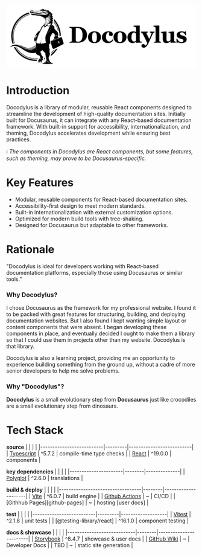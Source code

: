 ![An anthropomorphized crocodile, standing upright, carrying a briefcase, next to the masthead reading "Docodylus". The crocodile is dressed in a white, button-down shirt, black trowsers and a jacket, with no tie. He straddles the border between "casual" and "professional". His posture suggests he is walking purposefully toward some task](/docs/Docodylus/assets/images/Docodylus_sillhouette_logo.webp)

# Introduction
Docodylus is a library of modular, reusable React components designed to streamline the development of high-quality documentation sites. Initially built for Docusaurus, it can integrate with any React-based documentation framework. With built-in support for accessibility, internationalization, and theming, Docodylus accelerates development while ensuring best practices.

:information_source: _The components in Docodylus are React components, but some features, such as theming, may prove to be Docusaurus-specific._

# Key Features
* Modular, reusable components for React-based documentation sites.
* Accessibility-first design to meet modern standards.
* Built-in internationalization with external customization options.
* Optimized for modern build tools with tree-shaking.
* Designed for Docusaurus but adaptable to other frameworks.

# Rationale
"Docodylus is ideal for developers working with React-based documentation platforms, especially those using Docusaurus or similar tools."

### Why Docodylus?
I chose Docusaurus as the framework for my professional website. I found it to be packed with great features for structuring, building, and deploying documentation websites. But I also found I kept wanting simple layout or content components that were absent. I began developing these components in place, and eventually decided I ought to make them a library so that I could use them in projects other than my website. Docodylus is that library.

Docodylus is also a learning project, providing me an opportunity to experience building something from the ground up, without a cadre of more senior developers to help me solve problems.

### Why "Docodylus"?
**Docodylus** is a small evolutionary step from **Docusaurus** just like crocodiles are a small evolutionary step from dinosaurs.

# Tech Stack
**source**
|                          |         |                          |
|--------------------------|---------|--------------------------|
| [Typescript][typescript] | ^5.7.2  | compile-time type checks |
| [React][react]                    | ^19.0.0 | components               |

**key dependencies**
|                      |        |              |
|----------------------|--------|--------------|
| [Polyglot][polyglot] | ^2.6.0 | translations |

**build & deploy**
|                                  |        |                     |
|----------------------------------|--------|---------------------|
| [Vite][vite]                     | ^6.0.7 | build engine        |
| [Github Actions][github-actions] | ~      | CI/CD               |
| [Githhub Pages][github-pages]    | ~      | hosting [user docs] |

**test**
|                          |         |                   |
|--------------------------|---------|-------------------|
| [Vitest][vitest]         | ^2.1.8  | unit tests        |
| [@testing-library/react] | ^16.1.0 | component testing |

**docs & showcase**
|                            |        |                        |
|----------------------------|--------|------------------------|
| [Storybook][storybook]     | ^8.4.7 | showcase & user docs   |
| [GitHub Wiki][github-wiki] | ~      | Developer Docs         |
| TBD                        | ~      | static site generation |


<!-- NAMED LINKS -->
[vite]:
    https://vite.dev/guide/why.html
    "Vite | Why Vite"

[vitest]: 
    https://vitest.dev/guide/why.html
    "Vitest | Why Vitest"

[github-actions]:
    https://docs.github.com/en/actions/about-github-actions/understanding-github-actions
    "Github Actions | Understanding Github Actions"

[storybook]:
    https://storybook.js.org/docs
    "Storybook | Get Started"

[github-wiki]:
    https://docs.github.com/en/communities/documenting-your-project-with-wikis/about-wikis
    "Github | About Wikis"

[polyglot]:
    https://airbnb.io/polyglot.js/
    "Polyglot | lightweight i18n by AirBnB"

[typescript]:
    https://www.typescriptlang.org/
    "TypeScript | Get Started"

[react]:
    https://react.dev/
    "React | React"